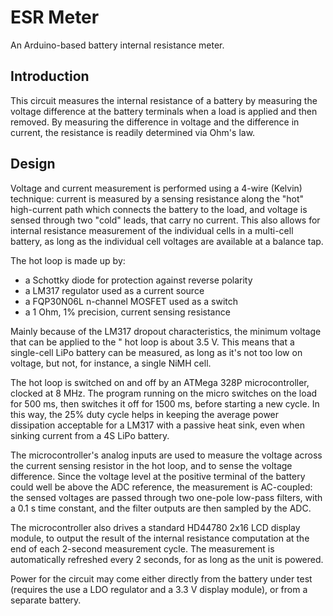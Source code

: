 ESR Meter
=========
An Arduino-based battery internal resistance meter.

Introduction
------------
This circuit measures the internal resistance of a battery by measuring the voltage difference at the battery terminals when a load is applied and then removed. By measuring the difference in voltage and the difference in current, the resistance is readily determined via Ohm's law.

Design
------

Voltage and current measurement is performed using a 4-wire (Kelvin) technique: current is measured by a sensing resistance along the "hot" high-current path which connects the battery to the load, and voltage is sensed through two "cold" leads, that carry no current. This also allows for internal resistance measurement of the individual cells in a multi-cell battery, as long as the individual cell voltages are available at a balance tap.

The hot loop is made up by:

*  a Schottky diode for protection against reverse polarity
*  a LM317 regulator used as a current source
*  a FQP30N06L n-channel MOSFET used as a switch
*  a 1 Ohm, 1% precision, current sensing resistance

Mainly because of the LM317 dropout characteristics, the minimum voltage that can be applied to the "
hot loop is about 3.5 V. This means that a single-cell LiPo battery can be measured, as long as it's not too low on voltage, but not, for instance, a single NiMH cell.

The hot loop is switched on and off by an ATMega 328P microcontroller, clocked at 8 MHz. The program running on the micro switches on the load for 500 ms, then switches it off for 1500 ms, before starting a new cycle. In this way, the 25% duty cycle helps in keeping the average power dissipation acceptable for a LM317 with a passive heat sink, even when sinking current from a 4S LiPo battery.

The microcontroller's analog inputs are used to measure the voltage across the current sensing resistor in the hot loop, and to sense the voltage difference. Since the voltage level at the positive terminal of the battery could well be above the ADC reference, the measurement is AC-coupled: the sensed voltages are passed through two one-pole low-pass filters, with a 0.1 s time constant, and the filter outputs are then sampled by the ADC.

The microcontroller also drives a standard HD44780 2x16 LCD display module, to output the result of the internal resistance computation at the end of each 2-second measurement cycle. The measurement is automatically refreshed every 2 seconds, for as long as the unit is powered. 

Power for the circuit may come either directly from the battery under test (requires the use a LDO regulator and a 3.3 V display module), or from a separate battery.

